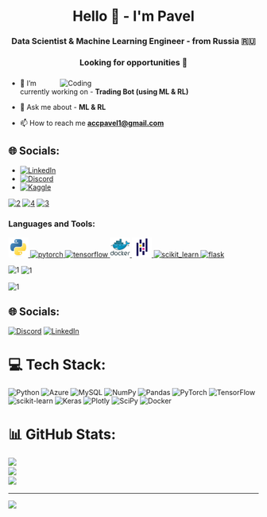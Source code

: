 <h1 align="center">Hello 👋 - I'm Pavel</h1>
<h3 align="center">Data Scientist & Machine Learning Engineer - from Russia 🇷🇺</h3>
<h3 align="center">Looking for opportunities 👀</h3>
<h3 align="center"> </h3>
<img align="right" alt="Coding" width="400" src="https://i.pinimg.com/originals/7d/07/a2/7d07a255678962d30d8717dcf5dbd266.gif">

- 🔭 I’m currently working on - **Trading Bot (using ML & RL)**

- 💬 Ask me about - **ML & RL**

- 📫 How to reach me **accpavel1@gmail.com**

## 🌐 Socials:
- [![LinkedIn](https://img.shields.io/badge/LinkedIn-%230077B5.svg?logo=linkedin&logoColor=white)](https://linkedin.com/in/1)
- [![Discord](https://img.shields.io/badge/Discord-%237289DA.svg?logo=discord&logoColor=white)](https://discordapp.com/users/214900403861454848)
- [![Kaggle]()](https://www.kaggle.com/strafetotheheaven)

<p align="left">
<a href="https://linkedin.com/in/2" target="blank"><img align="center" src="https://raw.githubusercontent.com/rahuldkjain/github-profile-readme-generator/master/src/images/icons/Social/linked-in-alt.svg" alt="2" height="30" width="40" /></a>
<a href="https://www.kaggle.com/strafetotheheaven" target="blank"><img align="center" src="https://raw.githubusercontent.com/rahuldkjain/github-profile-readme-generator/master/src/images/icons/Social/kaggle.svg" alt="4" height="30" width="40" /></a>
<a href="https://discordapp.com/users/214900403861454848" target="blank"><img align="center" src="https://raw.githubusercontent.com/rahuldkjain/github-profile-readme-generator/master/src/images/icons/Social/discord.svg" alt="3" height="30" width="40" /></a>
</p>

<h3 align="left">Languages and Tools:</h3>
<p align="left"> <a href="https://www.python.org" target="_blank" rel="noreferrer"> <img src="https://raw.githubusercontent.com/devicons/devicon/master/icons/python/python-original.svg" alt="python" width="40" height="40"/> </a> <a href="https://pytorch.org/" target="_blank" rel="noreferrer"> <img src="https://www.vectorlogo.zone/logos/pytorch/pytorch-icon.svg" alt="pytorch" width="40" height="40"/> </a> <a href="https://www.tensorflow.org" target="_blank" rel="noreferrer"> <img src="https://www.vectorlogo.zone/logos/tensorflow/tensorflow-icon.svg" alt="tensorflow" width="40" height="40"/> </a> <a href="https://www.docker.com/" target="_blank" rel="noreferrer"> <img src="https://raw.githubusercontent.com/devicons/devicon/master/icons/docker/docker-original-wordmark.svg" alt="docker" width="40" height="40"/> </a> <a href="https://pandas.pydata.org/" target="_blank" rel="noreferrer"> <img src="https://raw.githubusercontent.com/devicons/devicon/2ae2a900d2f041da66e950e4d48052658d850630/icons/pandas/pandas-original.svg" alt="pandas" width="40" height="40"/> </a> <a href="https://scikit-learn.org/" target="_blank" rel="noreferrer"> <img src="https://upload.wikimedia.org/wikipedia/commons/0/05/Scikit_learn_logo_small.svg" alt="scikit_learn" width="40" height="40"/> </a> <a href="https://flask.palletsprojects.com/" target="_blank" rel="noreferrer"> <img src="https://www.vectorlogo.zone/logos/pocoo_flask/pocoo_flask-icon.svg" alt="flask" width="40" height="40"/> </a> </p>

<p><img align="left" src="https://github-readme-stats.vercel.app/api/top-langs?username=1&show_icons=true&locale=en&layout=compact" alt="1" /></p>

<p>&nbsp;<img align="center" src="https://github-readme-stats.vercel.app/api?username=1&show_icons=true&locale=en" alt="1" /></p>

<p><img align="center" src="https://github-readme-streak-stats.herokuapp.com/?user=1&" alt="1" /></p>




## 🌐 Socials:
[![Discord](https://img.shields.io/badge/Discord-%237289DA.svg?logo=discord&logoColor=white)](https://discord.gg/2) [![LinkedIn](https://img.shields.io/badge/LinkedIn-%230077B5.svg?logo=linkedin&logoColor=white)](https://linkedin.com/in/1) 

# 💻 Tech Stack:
![Python](https://img.shields.io/badge/python-3670A0?style=for-the-badge&logo=python&logoColor=ffdd54) ![Azure](https://img.shields.io/badge/azure-%230072C6.svg?style=for-the-badge&logo=azure-devops&logoColor=white) ![MySQL](https://img.shields.io/badge/mysql-%2300f.svg?style=for-the-badge&logo=mysql&logoColor=white) ![NumPy](https://img.shields.io/badge/numpy-%23013243.svg?style=for-the-badge&logo=numpy&logoColor=white) ![Pandas](https://img.shields.io/badge/pandas-%23150458.svg?style=for-the-badge&logo=pandas&logoColor=white) ![PyTorch](https://img.shields.io/badge/PyTorch-%23EE4C2C.svg?style=for-the-badge&logo=PyTorch&logoColor=white) ![TensorFlow](https://img.shields.io/badge/TensorFlow-%23FF6F00.svg?style=for-the-badge&logo=TensorFlow&logoColor=white) ![scikit-learn](https://img.shields.io/badge/scikit--learn-%23F7931E.svg?style=for-the-badge&logo=scikit-learn&logoColor=white) ![Keras](https://img.shields.io/badge/Keras-%23D00000.svg?style=for-the-badge&logo=Keras&logoColor=white) ![Plotly](https://img.shields.io/badge/Plotly-%233F4F75.svg?style=for-the-badge&logo=plotly&logoColor=white) ![SciPy](https://img.shields.io/badge/SciPy-%230C55A5.svg?style=for-the-badge&logo=scipy&logoColor=%white) ![Docker](https://img.shields.io/badge/docker-%230db7ed.svg?style=for-the-badge&logo=docker&logoColor=white)
# 📊 GitHub Stats:
![](https://github-readme-stats.vercel.app/api?username=asa-eve&theme=radical&hide_border=false&include_all_commits=false&count_private=true)<br/>
![](https://github-readme-streak-stats.herokuapp.com/?user=asa-eve&theme=radical&hide_border=false)<br/>
![](https://github-readme-stats.vercel.app/api/top-langs/?username=asa-eve&theme=radical&hide_border=false&include_all_commits=false&count_private=true&layout=compact)

---
[![](https://visitcount.itsvg.in/api?id=asa-eve&icon=0&color=6)](https://visitcount.itsvg.in)

<!-- Proudly created with GPRM ( https://gprm.itsvg.in ) -->
